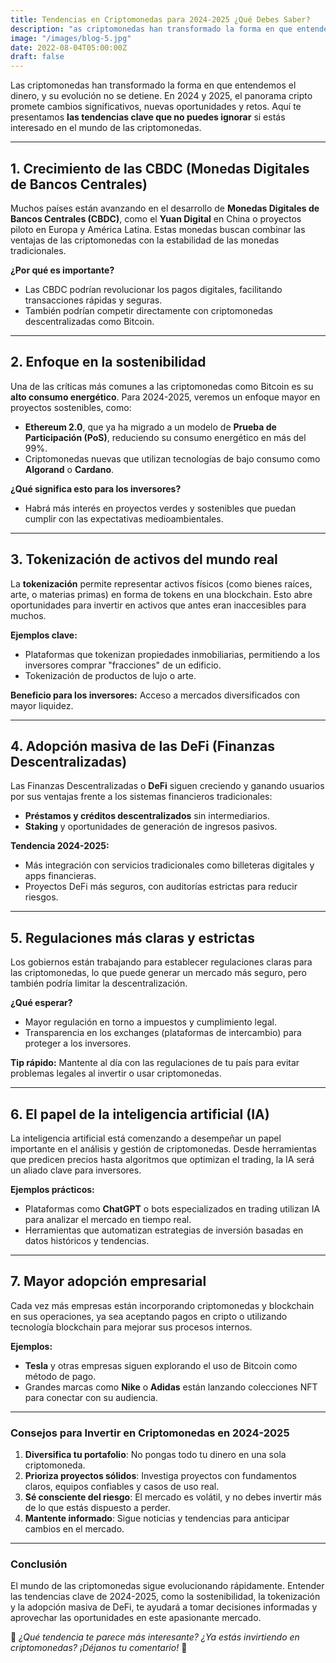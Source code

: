 ```yaml
---
title: Tendencias en Criptomonedas para 2024-2025 ¿Qué Debes Saber?
description: "as criptomonedas han transformado la forma en que entendemos el dinero."
image: "/images/blog-5.jpg"
date: 2022-08-04T05:00:00Z
draft: false
---
```


Las criptomonedas han transformado la forma en que entendemos el dinero, y su evolución no se detiene. En 2024 y 2025, el panorama cripto promete cambios significativos, nuevas oportunidades y retos. Aquí te presentamos **las tendencias clave que no puedes ignorar** si estás interesado en el mundo de las criptomonedas.

---

## **1. Crecimiento de las CBDC (Monedas Digitales de Bancos Centrales)**

Muchos países están avanzando en el desarrollo de **Monedas Digitales de Bancos Centrales (CBDC)**, como el **Yuan Digital** en China o proyectos piloto en Europa y América Latina. Estas monedas buscan combinar las ventajas de las criptomonedas con la estabilidad de las monedas tradicionales.

**¿Por qué es importante?**

- Las CBDC podrían revolucionar los pagos digitales, facilitando transacciones rápidas y seguras.
- También podrían competir directamente con criptomonedas descentralizadas como Bitcoin.

---

## **2. Enfoque en la sostenibilidad**

Una de las críticas más comunes a las criptomonedas como Bitcoin es su **alto consumo energético**. Para 2024-2025, veremos un enfoque mayor en proyectos sostenibles, como:

- **Ethereum 2.0**, que ya ha migrado a un modelo de **Prueba de Participación (PoS)**, reduciendo su consumo energético en más del 99%.
- Criptomonedas nuevas que utilizan tecnologías de bajo consumo como **Algorand** o **Cardano**.

**¿Qué significa esto para los inversores?**

- Habrá más interés en proyectos verdes y sostenibles que puedan cumplir con las expectativas medioambientales.

---

## **3. Tokenización de activos del mundo real**

La **tokenización** permite representar activos físicos (como bienes raíces, arte, o materias primas) en forma de tokens en una blockchain. Esto abre oportunidades para invertir en activos que antes eran inaccesibles para muchos.

**Ejemplos clave:**

- Plataformas que tokenizan propiedades inmobiliarias, permitiendo a los inversores comprar "fracciones" de un edificio.
- Tokenización de productos de lujo o arte.

**Beneficio para los inversores:** Acceso a mercados diversificados con mayor liquidez.

---

## **4. Adopción masiva de las DeFi (Finanzas Descentralizadas)**

Las Finanzas Descentralizadas o **DeFi** siguen creciendo y ganando usuarios por sus ventajas frente a los sistemas financieros tradicionales:

- **Préstamos y créditos descentralizados** sin intermediarios.
- **Staking** y oportunidades de generación de ingresos pasivos.

**Tendencia 2024-2025:**

- Más integración con servicios tradicionales como billeteras digitales y apps financieras.
- Proyectos DeFi más seguros, con auditorías estrictas para reducir riesgos.

---

## **5. Regulaciones más claras y estrictas**

Los gobiernos están trabajando para establecer regulaciones claras para las criptomonedas, lo que puede generar un mercado más seguro, pero también podría limitar la descentralización.

**¿Qué esperar?**

- Mayor regulación en torno a impuestos y cumplimiento legal.
- Transparencia en los exchanges (plataformas de intercambio) para proteger a los inversores.

**Tip rápido:** Mantente al día con las regulaciones de tu país para evitar problemas legales al invertir o usar criptomonedas.

---

## **6. El papel de la inteligencia artificial (IA)**

La inteligencia artificial está comenzando a desempeñar un papel importante en el análisis y gestión de criptomonedas. Desde herramientas que predicen precios hasta algoritmos que optimizan el trading, la IA será un aliado clave para inversores.

**Ejemplos prácticos:**

- Plataformas como **ChatGPT** o bots especializados en trading utilizan IA para analizar el mercado en tiempo real.
- Herramientas que automatizan estrategias de inversión basadas en datos históricos y tendencias.

---

## **7. Mayor adopción empresarial**

Cada vez más empresas están incorporando criptomonedas y blockchain en sus operaciones, ya sea aceptando pagos en cripto o utilizando tecnología blockchain para mejorar sus procesos internos.

**Ejemplos:**

- **Tesla** y otras empresas siguen explorando el uso de Bitcoin como método de pago.
- Grandes marcas como **Nike** o **Adidas** están lanzando colecciones NFT para conectar con su audiencia.

---

### **Consejos para Invertir en Criptomonedas en 2024-2025**

1. **Diversifica tu portafolio**: No pongas todo tu dinero en una sola criptomoneda.
2. **Prioriza proyectos sólidos**: Investiga proyectos con fundamentos claros, equipos confiables y casos de uso real.
3. **Sé consciente del riesgo**: El mercado es volátil, y no debes invertir más de lo que estás dispuesto a perder.
4. **Mantente informado**: Sigue noticias y tendencias para anticipar cambios en el mercado.

---

### **Conclusión**

El mundo de las criptomonedas sigue evolucionando rápidamente. Entender las tendencias clave de 2024-2025, como la sostenibilidad, la tokenización y la adopción masiva de DeFi, te ayudará a tomar decisiones informadas y aprovechar las oportunidades en este apasionante mercado.

💬 _¿Qué tendencia te parece más interesante? ¿Ya estás invirtiendo en criptomonedas? ¡Déjanos tu comentario!_ 🚀
